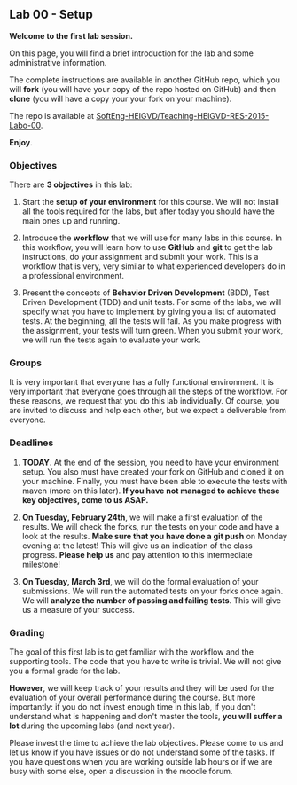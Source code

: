 ## Lab 00 - Setup

**Welcome to the first lab session.**

On this page, you will find a brief introduction for the lab and some administrative information. 

The complete instructions are available in another GitHub repo, which you will **fork** (you will have your copy of the repo hosted on GitHub) and then **clone** (you will have a copy your your fork on your machine).

The repo is available at [SoftEng-HEIGVD/Teaching-HEIGVD-RES-2015-Labo-00](https://github.com/SoftEng-HEIGVD/Teaching-HEIGVD-RES-2015-Labo-00).

**Enjoy**.


### Objectives

There are **3 objectives** in this lab:

1. Start the **setup of your environment** for this course. We will not install all the tools required for the labs, but after today you should have the main ones up and running.

2. Introduce the **workflow** that we will use for many labs in this course. In this workflow, you will learn how to use **GitHub** and **git** to get the lab instructions, do your assignment and submit your work. This is a workflow that is very, very similar to what experienced developers do in a professional environment.

3. Present the concepts of **Behavior Driven Development** (BDD), Test Driven Development (TDD) and unit tests. For some of the labs, we will specify what you have to implement by giving you a list of automated tests. At the beginning, all the tests will fail. As you make progress with the assignment, your tests will turn green. When you submit your work, we will run the tests again to evaluate your work.


### Groups

It is very important that everyone has a fully functional environment. It is very important that everyone goes through all the steps of the workflow. For these reasons, we request that you do this lab individually. Of course, you are invited to discuss and help each other, but we expect a deliverable from everyone.

### Deadlines

1. **TODAY**. At the end of the session, you need to have your environment setup. You also must have created your fork on GitHub and cloned it on your machine. Finally, you must have been able to execute the tests with maven (more on this later). **If you have not managed to achieve these key objectives, come to us ASAP.**

2. **On Tuesday, February 24th**, we will make a first evaluation of the results. We will check the forks, run the tests on your code and have a look at the results. **Make sure that you have done a git push** on Monday evening at the latest! This will give us an indication of the class progress. **Please help us** and pay attention to this intermediate milestone!

3. **On Tuesday, March 3rd**, we will do the formal evaluation of your submissions. We will run the automated tests on your forks once again. We will **analyze the number of passing and failing tests**. This will give us a measure of your success.


### Grading

The goal of this first lab is to get familiar with the workflow and the supporting tools. The code that you have to write is trivial. We will not give you a formal grade for the lab. 

**However**, we will keep track of your results and they will be used for the evaluation of your overall performance during the course. But more importantly: if you do not invest enough time in this lab, if you don't understand what is happening and don't master the tools, **you will suffer a lot** during the upcoming labs (and next year).

Please invest the time to achieve the lab objectives. Please come to us and let us know if you have issues or do not understand some of the tasks. If you have questions when you are working outside lab hours or if we are busy with some else, open a discussion in the moodle forum.
